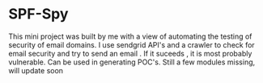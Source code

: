 # SPF-Spy
This mini project was built by me with a view of automating the testing of security of email domains. I use sendgrid API's and a crawler to check for email security and try to send an email . If it suceeds , it is most probably vulnerable. Can be used in generating POC's. Still a few modules missing, will update soon
